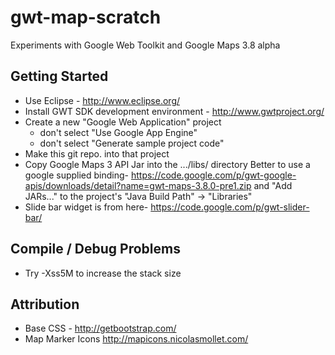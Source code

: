 gwt-map-scratch
===============

Experiments with Google Web Toolkit and Google Maps 3.8 alpha


Getting Started
---------------

* Use Eclipse - http://www.eclipse.org/
* Install GWT SDK development environment - http://www.gwtproject.org/
* Create a new "Google Web Application" project
  - don't select "Use Google App Engine"
  - don't select "Generate sample project code"
* Make this git repo. into that project
* Copy Google Maps 3 API Jar into the .../libs/ directory 
  Better to use a google supplied binding-
  https://code.google.com/p/gwt-google-apis/downloads/detail?name=gwt-maps-3.8.0-pre1.zip
  and "Add JARs..." to the project's "Java Build Path" -> "Libraries"
* Slide bar widget is from here- https://code.google.com/p/gwt-slider-bar/


Compile / Debug Problems
------------------------
* Try -Xss5M to increase the stack size


Attribution
-------------
* Base CSS - http://getbootstrap.com/
* Map Marker Icons http://mapicons.nicolasmollet.com/
